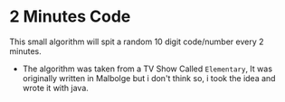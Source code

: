 # 2 Minutes Code

This small algorithm will spit a random 10 digit code/number every 2 minutes.

- The algorithm was taken from a TV Show Called `Elementary`, It was originally written in Malbolge
but i don't think so, i took the idea and wrote it with java.

